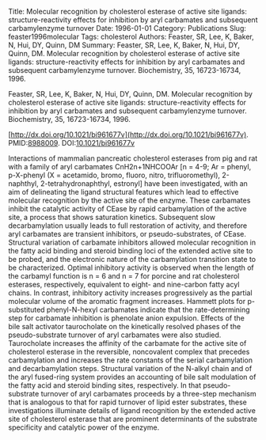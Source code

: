 Title: Molecular recognition by cholesterol esterase of active site ligands: structure-reactivity effects for inhibition by aryl carbamates and subsequent carbamylenzyme turnover
Date: 1996-01-01
Category: Publications
Slug: feaster1996molecular
Tags: cholesterol
Authors: Feaster, SR, Lee, K, Baker, N, Hui, DY, Quinn, DM
Summary: Feaster, SR, Lee, K, Baker, N, Hui, DY, Quinn, DM. Molecular recognition by cholesterol esterase of active site ligands: structure-reactivity effects for inhibition by aryl carbamates and subsequent carbamylenzyme turnover. Biochemistry, 35, 16723-16734, 1996. 

Feaster, SR, Lee, K, Baker, N, Hui, DY, Quinn, DM. Molecular recognition by cholesterol esterase of active site ligands: structure-reactivity effects for inhibition by aryl carbamates and subsequent carbamylenzyme turnover. Biochemistry, 35, 16723-16734, 1996. 

[http://dx.doi.org/10.1021/bi961677v](http://dx.doi.org/10.1021/bi961677v). PMID:[8988009](http://www.ncbi.nlm.nih.gov/pubmed/8988009). DOI:[10.1021/bi961677v](http://dx.doi.org/10.1021/bi961677v)

Interactions of mammalian pancreatic cholesterol esterases from pig and rat with a family of aryl carbamates CnH2n+1NHCOOAr [n = 4-9; Ar = phenyl, p-X-phenyl (X = acetamido, bromo, fluoro, nitro, trifluoromethyl), 2-naphthyl, 2-tetrahydronaphthyl, estronyl] have been investigated, with an aim of delineating the ligand structural features which lead to effective molecular recognition by the active site of the enzyme. These carbamates inhibit the catalytic activity of CEase by rapid carbamylation of the active site, a process that shows saturation kinetics. Subsequent slow decarbamylation usually leads to full restoration of activity, and therefore aryl carbamates are transient inhibitors, or pseudo-substrates, of CEase. Structural variation of carbamate inhibitors allowed molecular recognition in the fatty acid binding and steroid binding loci of the extended active site to be probed, and the electronic nature of the carbamylation transition state to be characterized. Optimal inhibitory activity is observed when the length of the carbamyl function is n = 6 and n = 7 for porcine and rat cholesterol esterases, respectively, equivalent to eight- and nine-carbon fatty acyl chains. In contrast, inhibitory activity increases progressively as the partial molecular volume of the aromatic fragment increases. Hammett plots for p-substituted phenyl-N-hexyl carbamates indicate that the rate-determining step for carbamate inhibition is phenolate anion expulsion. Effects of the bile salt activator taurocholate on the kinetically resolved phases of the pseudo-substrate turnover of aryl carbamates were also studied. Taurocholate increases the affinity of the carbamate for the active site of cholesterol esterase in the reversible, noncovalent complex that precedes carbamylation and increases the rate constants of the serial carbamylation and decarbamylation steps. Structural variation of the N-alkyl chain and of the aryl fused-ring system provides an accounting of bile salt modulation of the fatty acid and steroid binding sites, respectively. In that pseudo-substrate turnover of aryl carbamates proceeds by a three-step mechanism that is analogous to that for rapid turnover of lipid ester substrates, these investigations illuminate details of ligand recognition by the extended active site of cholesterol esterase that are prominent determinants of the substrate specificity and catalytic power of the enzyme.
